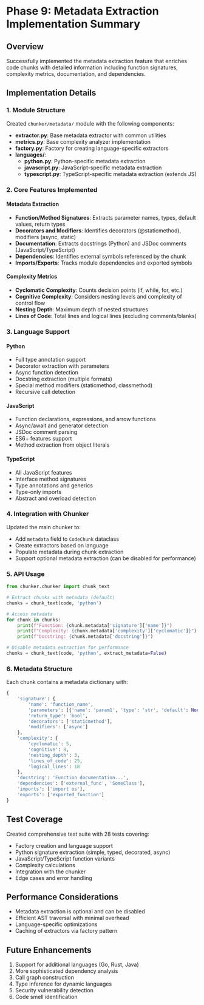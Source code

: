 # Phase 9: Metadata Extraction Implementation Summary

## Overview

Successfully implemented the metadata extraction feature that enriches code chunks with detailed information including function signatures, complexity metrics, documentation, and dependencies.

## Implementation Details

### 1. Module Structure

Created `chunker/metadata/` module with the following components:

- **extractor.py**: Base metadata extractor with common utilities
- **metrics.py**: Base complexity analyzer implementation
- **factory.py**: Factory for creating language-specific extractors
- **languages/**:
  - **python.py**: Python-specific metadata extraction
  - **javascript.py**: JavaScript-specific metadata extraction
  - **typescript.py**: TypeScript-specific metadata extraction (extends JS)

### 2. Core Features Implemented

#### Metadata Extraction
- **Function/Method Signatures**: Extracts parameter names, types, default values, return types
- **Decorators and Modifiers**: Identifies decorators (@staticmethod), modifiers (async, static)
- **Documentation**: Extracts docstrings (Python) and JSDoc comments (JavaScript/TypeScript)
- **Dependencies**: Identifies external symbols referenced by the chunk
- **Imports/Exports**: Tracks module dependencies and exported symbols

#### Complexity Metrics
- **Cyclomatic Complexity**: Counts decision points (if, while, for, etc.)
- **Cognitive Complexity**: Considers nesting levels and complexity of control flow
- **Nesting Depth**: Maximum depth of nested structures
- **Lines of Code**: Total lines and logical lines (excluding comments/blanks)

### 3. Language Support

#### Python
- Full type annotation support
- Decorator extraction with parameters
- Async function detection
- Docstring extraction (multiple formats)
- Special method modifiers (staticmethod, classmethod)
- Recursive call detection

#### JavaScript
- Function declarations, expressions, and arrow functions
- Async/await and generator detection
- JSDoc comment parsing
- ES6+ features support
- Method extraction from object literals

#### TypeScript
- All JavaScript features
- Interface method signatures
- Type annotations and generics
- Type-only imports
- Abstract and overload detection

### 4. Integration with Chunker

Updated the main chunker to:
- Add `metadata` field to `CodeChunk` dataclass
- Create extractors based on language
- Populate metadata during chunk extraction
- Support optional metadata extraction (can be disabled for performance)

### 5. API Usage

```python
from chunker.chunker import chunk_text

# Extract chunks with metadata (default)
chunks = chunk_text(code, 'python')

# Access metadata
for chunk in chunks:
    print(f"Function: {chunk.metadata['signature']['name']}")
    print(f"Complexity: {chunk.metadata['complexity']['cyclomatic']}")
    print(f"Docstring: {chunk.metadata['docstring']}")

# Disable metadata extraction for performance
chunks = chunk_text(code, 'python', extract_metadata=False)
```

### 6. Metadata Structure

Each chunk contains a metadata dictionary with:

```python
{
    'signature': {
        'name': 'function_name',
        'parameters': [{'name': 'param1', 'type': 'str', 'default': None}],
        'return_type': 'bool',
        'decorators': ['staticmethod'],
        'modifiers': ['async']
    },
    'complexity': {
        'cyclomatic': 5,
        'cognitive': 8,
        'nesting_depth': 3,
        'lines_of_code': 25,
        'logical_lines': 18
    },
    'docstring': 'Function documentation...',
    'dependencies': ['external_func', 'SomeClass'],
    'imports': ['import os'],
    'exports': ['exported_function']
}
```

## Test Coverage

Created comprehensive test suite with 28 tests covering:
- Factory creation and language support
- Python signature extraction (simple, typed, decorated, async)
- JavaScript/TypeScript function variants
- Complexity calculations
- Integration with the chunker
- Edge cases and error handling

## Performance Considerations

- Metadata extraction is optional and can be disabled
- Efficient AST traversal with minimal overhead
- Language-specific optimizations
- Caching of extractors via factory pattern

## Future Enhancements

1. Support for additional languages (Go, Rust, Java)
2. More sophisticated dependency analysis
3. Call graph construction
4. Type inference for dynamic languages
5. Security vulnerability detection
6. Code smell identification